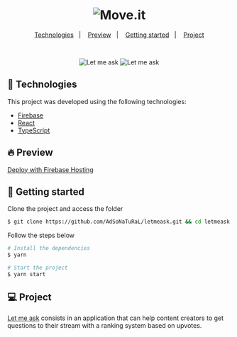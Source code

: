 <h1 align="center">
    <img alt="Move.it" title="Move.it" src="https://user-images.githubusercontent.com/26275918/123597633-dece0300-d7f3-11eb-957f-a249d99c0963.png" />
</h1>

<p align="center">
  <a href="#technologies">Technologies</a>&nbsp;&nbsp;&nbsp;|&nbsp;&nbsp;&nbsp;
  <a href="#-preview">Preview</a>&nbsp;&nbsp;&nbsp;|&nbsp;&nbsp;&nbsp;
  <a href="#-layout">Getting started</a>&nbsp;&nbsp;&nbsp;|&nbsp;&nbsp;&nbsp;
  <a href="#-project">Project</a>
</p>

<br>

<p align="center">
  <img alt="Let me ask" src="https://user-images.githubusercontent.com/26275918/123598321-aaa71200-d7f4-11eb-96d1-6f0a17532b41.png">
  <img alt="Let me ask" src="https://user-images.githubusercontent.com/26275918/123598332-ac70d580-d7f4-11eb-939b-c4dca730a081.png">
</p>

## 🧪 Technologies

This project was developed using the following technologies:

- [Firebase](https://firebase.google.com/)
- [React](https://reactjs.org)
- [TypeScript](https://www.typescriptlang.org/)

## 🔥 Preview

[Deploy with Firebase Hosting](https://letmeask-adsonatural.web.app/)

## 🚀 Getting started

Clone the project and access the folder

```bash
$ git clone https://github.com/AdSoNaTuRaL/letmeask.git && cd letmeask
```

Follow the steps below
```bash
# Install the dependencies
$ yarn

# Start the project
$ yarn start
```

## 💻 Project

[Let me ask](https://github.com/AdSoNaTuRaL/letmeask.git) consists in an application that can help content creators to get questions to their stream with a ranking system based on upvotes.
